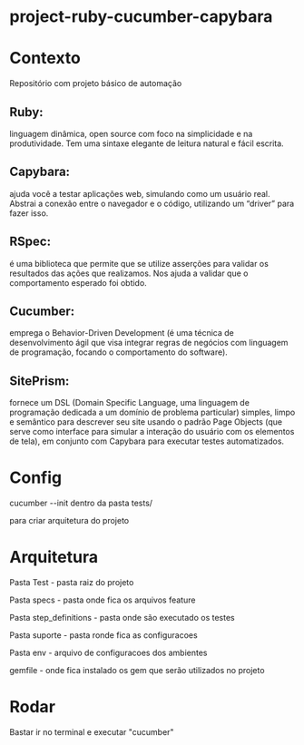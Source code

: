# project-ruby-cucumber-capybara

# Contexto 

Repositório com projeto básico de automação

## Ruby: 
linguagem dinâmica, open source com foco na simplicidade e na produtividade. Tem uma sintaxe elegante de leitura natural e fácil escrita.

## Capybara: 
ajuda você a testar aplicações web, simulando como um usuário real. Abstrai a conexão entre o navegador e o código, utilizando um “driver” para fazer isso.

## RSpec: 
é uma biblioteca que permite que se utilize asserções para validar os resultados das ações que realizamos. Nos ajuda a validar que o comportamento esperado foi obtido.

## Cucumber:
emprega o Behavior-Driven Development (é uma técnica de desenvolvimento ágil que visa integrar regras de negócios com linguagem de programação, focando o comportamento do software).

## SitePrism:
fornece um DSL (Domain Specific Language, uma linguagem de programação dedicada a um domínio de problema particular) simples, limpo e semântico para descrever seu site usando o padrão Page Objects (que serve como interface para simular a interação do usuário com os elementos de tela), em conjunto com Capybara para executar testes automatizados.


# Config

cucumber --init dentro da pasta tests/

para criar arquitetura do projeto

# Arquitetura


Pasta Test - pasta raiz do projeto

Pasta specs - pasta onde fica os arquivos feature

Pasta step_definitions - pasta onde são executado os testes

Pasta suporte - pasta ronde fica as configuracoes

Pasta env - arquivo de configuracoes dos ambientes

gemfile - onde fica instalado os gem que serão utilizados no projeto

# Rodar 

Bastar ir no terminal e executar "cucumber"